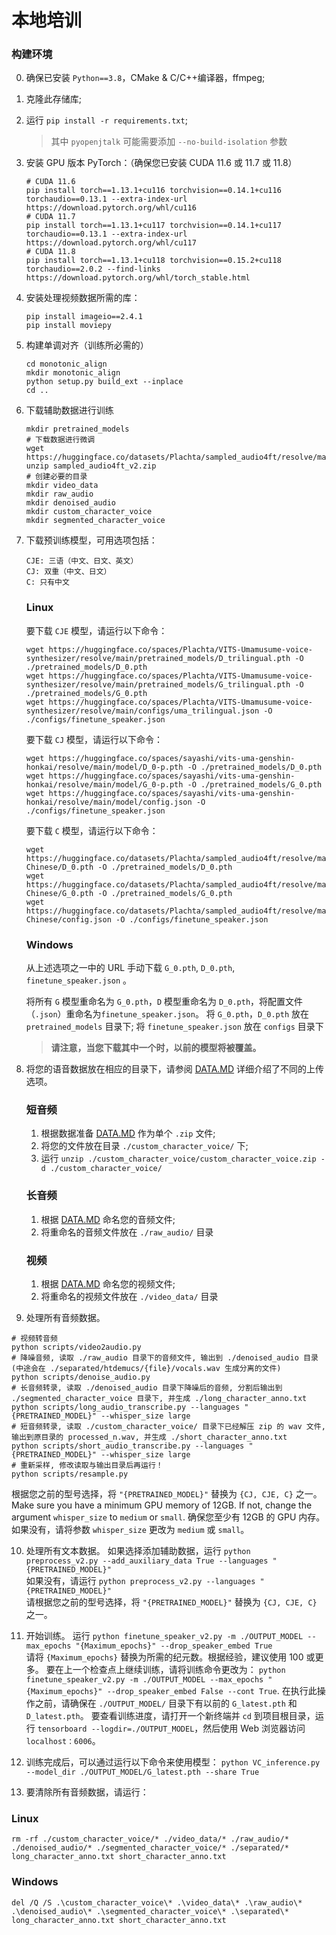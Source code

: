 # 本地培训
### 构建环境
0. 确保已安装 `Python==3.8`，CMake & C/C++编译器，ffmpeg; 
1. 克隆此存储库;
2. 运行 `pip install -r requirements.txt`;
   > 其中 `pyopenjtalk` 可能需要添加 `--no-build-isolation` 参数
3. 安装 GPU 版本 PyTorch：（确保您已安装 CUDA 11.6 或 11.7 或 11.8）
    ```
   # CUDA 11.6
    pip install torch==1.13.1+cu116 torchvision==0.14.1+cu116 torchaudio==0.13.1 --extra-index-url https://download.pytorch.org/whl/cu116
    # CUDA 11.7
    pip install torch==1.13.1+cu117 torchvision==0.14.1+cu117 torchaudio==0.13.1 --extra-index-url https://download.pytorch.org/whl/cu117
    # CUDA 11.8
    pip install torch==1.13.1+cu118 torchvision==0.15.2+cu118 torchaudio==2.0.2 --find-links https://download.pytorch.org/whl/torch_stable.html
   ```
4. 安装处理视频数据所需的库：
    ```
   pip install imageio==2.4.1
   pip install moviepy
   ```
5. 构建单调对齐（训练所必需的）
    ```
    cd monotonic_align
    mkdir monotonic_align
    python setup.py build_ext --inplace
    cd ..
    ```
6. 下载辅助数据进行训练
    ```
    mkdir pretrained_models
    # 下载数据进行微调
    wget https://huggingface.co/datasets/Plachta/sampled_audio4ft/resolve/main/sampled_audio4ft_v2.zip
    unzip sampled_audio4ft_v2.zip
    # 创建必要的目录
    mkdir video_data
    mkdir raw_audio
    mkdir denoised_audio
    mkdir custom_character_voice
    mkdir segmented_character_voice
   ```
7. 下载预训练模型，可用选项包括：
    ```
   CJE: 三语（中文、日文、英文）
   CJ: 双重（中文、日文）
   C: 只有中文
   ```
   ### Linux
   要下载 `CJE` 模型，请运行以下命令：
    ```
   wget https://huggingface.co/spaces/Plachta/VITS-Umamusume-voice-synthesizer/resolve/main/pretrained_models/D_trilingual.pth -O ./pretrained_models/D_0.pth
   wget https://huggingface.co/spaces/Plachta/VITS-Umamusume-voice-synthesizer/resolve/main/pretrained_models/G_trilingual.pth -O ./pretrained_models/G_0.pth
   wget https://huggingface.co/spaces/Plachta/VITS-Umamusume-voice-synthesizer/resolve/main/configs/uma_trilingual.json -O ./configs/finetune_speaker.json
   ```
   要下载 `CJ` 模型，请运行以下命令：
   ```
   wget https://huggingface.co/spaces/sayashi/vits-uma-genshin-honkai/resolve/main/model/D_0-p.pth -O ./pretrained_models/D_0.pth
   wget https://huggingface.co/spaces/sayashi/vits-uma-genshin-honkai/resolve/main/model/G_0-p.pth -O ./pretrained_models/G_0.pth
   wget https://huggingface.co/spaces/sayashi/vits-uma-genshin-honkai/resolve/main/model/config.json -O ./configs/finetune_speaker.json
   ```
   要下载 `C` 模型，请运行以下命令：
   ```
   wget https://huggingface.co/datasets/Plachta/sampled_audio4ft/resolve/main/VITS-Chinese/D_0.pth -O ./pretrained_models/D_0.pth
   wget https://huggingface.co/datasets/Plachta/sampled_audio4ft/resolve/main/VITS-Chinese/G_0.pth -O ./pretrained_models/G_0.pth
   wget https://huggingface.co/datasets/Plachta/sampled_audio4ft/resolve/main/VITS-Chinese/config.json -O ./configs/finetune_speaker.json
   ```
   ### Windows
   从上述选项之一中的 URL 手动下载 `G_0.pth`, `D_0.pth`, `finetune_speaker.json` 。
   
   将所有 `G` 模型重命名为 `G_0.pth`，`D` 模型重命名为 `D_0.pth`，将配置文件（`.json`）重命名为`finetune_speaker.json`。
   将 `G_0.pth`，`D_0.pth` 放在 `pretrained_models` 目录下;
   将 `finetune_speaker.json` 放在 `configs` 目录下

   > **请注意，当您下载其中一个时，以前的模型将被覆盖。**
9. 将您的语音数据放在相应的目录下，请参阅 [DATA.MD](DATA.MD) 详细介绍了不同的上传选项。
   ### 短音频
   1. 根据数据准备 [DATA.MD](DATA.MD) 作为单个 `.zip` 文件;
   2. 将您的文件放在目录 `./custom_character_voice/` 下;
   3. 运行 `unzip ./custom_character_voice/custom_character_voice.zip -d ./custom_character_voice/`
   
   ### 长音频
   1. 根据 [DATA.MD](DATA.MD) 命名您的音频文件;
   2. 将重命名的音频文件放在 `./raw_audio/` 目录
   
   ### 视频
   1. 根据 [DATA.MD](DATA.MD) 命名您的视频文件;
   2. 将重命名的视频文件放在 `./video_data/` 目录
10. 处理所有音频数据。
   ```
   # 视频转音频
   python scripts/video2audio.py
   # 降噪音频, 读取 ./raw_audio 目录下的音频文件, 输出到 ./denoised_audio 目录(中途会在 ./separated/htdemucs/{file}/vocals.wav 生成分离的文件)
   python scripts/denoise_audio.py
   # 长音频转录, 读取 ./denoised_audio 目录下降噪后的音频, 分割后输出到 ./segmented_character_voice 目录下, 并生成 ./long_character_anno.txt
   python scripts/long_audio_transcribe.py --languages "{PRETRAINED_MODEL}" --whisper_size large
   # 短音频转录, 读取 ./custom_character_voice/ 目录下已经解压 zip 的 wav 文件, 输出到原目录的 processed_n.wav, 并生成 ./short_character_anno.txt
   python scripts/short_audio_transcribe.py --languages "{PRETRAINED_MODEL}" --whisper_size large
   # 重新采样, 修改读取与输出目录后再运行！
   python scripts/resample.py
   ```
   根据您之前的型号选择，将 `"{PRETRAINED_MODEL}"` 替换为 `{CJ, CJE, C}` 之一。  
   Make sure you have a minimum GPU memory of 12GB. If not, change the argument `whisper_size` to `medium` or `small`.
   确保您至少有 12GB 的 GPU 内存。如果没有，请将参数 `whisper_size` 更改为 `medium` 或 `small`。

10. 处理所有文本数据。
   如果选择添加辅助数据，运行 `python preprocess_v2.py --add_auxiliary_data True --languages "{PRETRAINED_MODEL}"`  
   如果没有，请运行 `python preprocess_v2.py --languages "{PRETRAINED_MODEL}"`  
   请根据您之前的型号选择，将 `"{PRETRAINED_MODEL}"` 替换为 `{CJ, CJE, C}` 之一。

11. 开始训练。
   运行 `python finetune_speaker_v2.py -m ./OUTPUT_MODEL --max_epochs "{Maximum_epochs}" --drop_speaker_embed True`  
   请将 `{Maximum_epochs}` 替换为所需的纪元数。根据经验，建议使用 100 或更多。
   要在上一个检查点上继续训练，请将训练命令更改为： `python finetune_speaker_v2.py -m ./OUTPUT_MODEL --max_epochs "{Maximum_epochs}" --drop_speaker_embed False --cont True`. 在执行此操作之前，请确保在 `./OUTPUT_MODEL/` 目录下有以前的 `G_latest.pth` 和 `D_latest.pth`。
   要查看训练进度，请打开一个新终端并 `cd` 到项目根目录，运行 `tensorboard --logdir=./OUTPUT_MODEL`，然后使用 Web 浏览器访问 `localhost：6006`。

12. 训练完成后，可以通过运行以下命令来使用模型：
   `python VC_inference.py --model_dir ./OUTPUT_MODEL/G_latest.pth --share True`
13. 要清除所有音频数据，请运行：
   ### Linux
   ```
   rm -rf ./custom_character_voice/* ./video_data/* ./raw_audio/* ./denoised_audio/* ./segmented_character_voice/* ./separated/* long_character_anno.txt short_character_anno.txt
   ```
   ### Windows
   ```
   del /Q /S .\custom_character_voice\* .\video_data\* .\raw_audio\* .\denoised_audio\* .\segmented_character_voice\* .\separated\* long_character_anno.txt short_character_anno.txt
   ```


